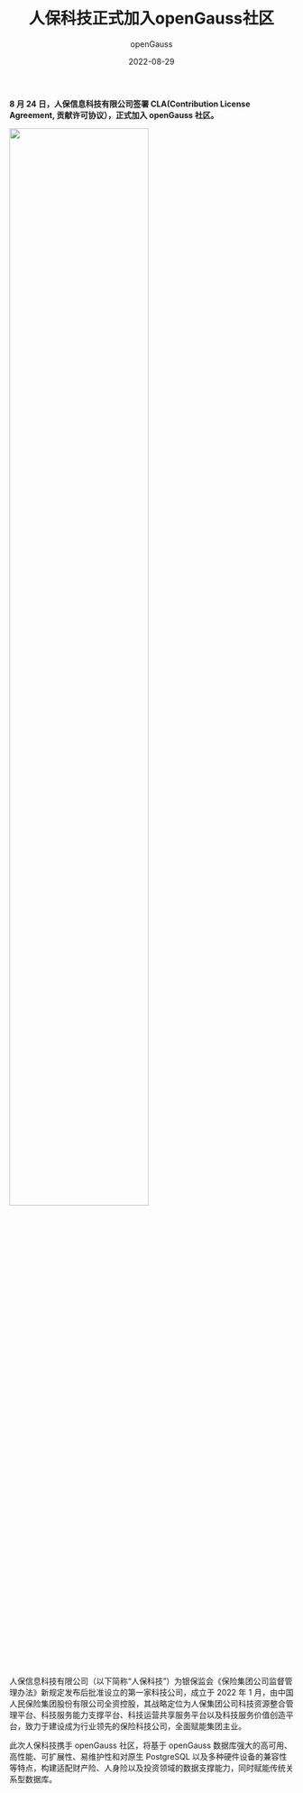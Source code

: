 ﻿---
title: '人保科技正式加入openGauss社区'
date: '2022-08-29'
tags: ['theme']
banner: '/category/news/2022-08-29/banner.png'
category: 'news'
author: 'openGauss'
summary: '人保科技正式加入openGauss社区'
---

**8 月 24 日，人保信息科技有限公司签署 CLA(Contribution License Agreement, 贡献许可协议），正式加入 openGauss 社区。**

<img src="/zh/news/2022-08-29/banner.png" style="width: 70%">

人保信息科技有限公司（以下简称“人保科技”）为银保监会《保险集团公司监督管理办法》新规定发布后批准设立的第一家科技公司，成立于 2022 年 1 月，由中国人民保险集团股份有限公司全资控股，其战略定位为人保集团公司科技资源整合管理平台、科技服务能力支撑平台、科技运营共享服务平台以及科技服务价值创造平台，致力于建设成为行业领先的保险科技公司，全面赋能集团主业。

此次人保科技携手 openGauss 社区，将基于 openGauss 数据库强大的高可用、高性能、可扩展性、易维护性和对原生 PostgreSQL 以及多种硬件设备的兼容性等特点，构建适配财产险、人身险以及投资领域的数据支撑能力，同时赋能传统关系型数据库。
